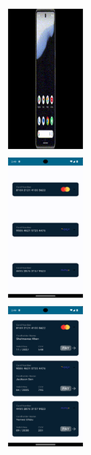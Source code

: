 <p align="center"><img src="app/src/main/res/drawable/preview.gif" width="150" height="280"></p>
<p align="center"><img src="app/src/main/res/drawable/screenshot_1702847941.png" width="150" height="280" ></p>
<p align="center"><img src="app/src/main/res/drawable/screenshot_1702847948.png" width="150" height="280"></p>
